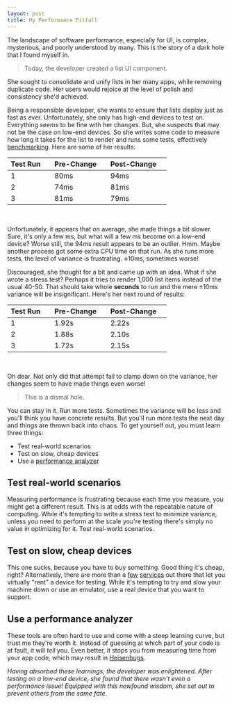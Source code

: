 ```yaml
---
layout: post
title: My Performance Pitfall
---
```


The landscape of software performance, especially for UI, is complex, mysterious, and poorly understood by many. This is the story of a dark hole that I found myself in.

> Today, the developer created a list UI component.

She sought to consolidate and unify lists in her many apps, while removing duplicate code. Her users would rejoice at the level of polish and consistency she'd achieved.

Being a responsible developer, she wants to ensure that lists display just as fast as ever. Unfortunately, she only has high-end devices to test on. Everything *seems* to be fine with her changes. But, she suspects that may not be the case on low-end devices. So she writes some code to measure how long it takes for the list to render and runs some tests, effectively [benchmarking](https://en.wikipedia.org/wiki/Benchmark_(computing)). Here are some of her results:

| Test Run   | Pre-Change  | Post-Change  |
| ---------- | ----------- | ------------ |
| 1          | 80ms        | 94ms         |
| 2          | 74ms        | 81ms         |
| 3          | 81ms        | 79ms         |

 

Unfortunately, it appears that on average, she made things a bit slower. Sure, it's only a few ms, but what will a few ms become on a low-end device? Worse still, the 94ms result appears to be an outlier. Hmm. Maybe another process got some extra CPU time on that run. As she runs more tests, the level of variance is frustrating. ±10ms, sometimes worse!

Discouraged, she thought for a bit and came up with an idea. What if she wrote a stress test? Perhaps it tries to render 1,000 list items instead of the usual 40-50. That should take whole **seconds** to run and the mere ±10ms variance will be insignificant. Here's her next round of results:

| Test Run   | Pre-Change  | Post-Change  |
| ---------- | ----------- | ------------ |
| 1          | 1.92s       | 2.22s        |
| 2          | 1.88s       | 2.10s        |
| 3          | 1.72s       | 2.15s        |

 

Oh dear. Not only did that attempt fail to clamp down on the variance, her changes seem to have made things even worse!

> This is a dismal hole.

You can stay in it. Run more tests. Sometimes the variance will be less and you'll think you have concrete results. But you'll run more tests the next day and things are thrown back into chaos. To get yourself out, you must learn three things:

* Test real-world scenarios
* Test on slow, cheap devices
* Use a [performance analyzer](https://en.wikipedia.org/wiki/Profiling_(computer_programming))

## Test real-world scenarios

Measuring performance is frustrating because each time you measure, you might get a different result. This is at odds with the repeatable nature of computing. While it's tempting to write a stress test to minimize variance, unless you need to perform at the scale you're testing there's simply no value in optimizing for it. Test real-world scenarios.

## Test on slow, cheap devices

This one sucks, because you have to buy something. Good thing it's cheap, right? Alternatively, there are more than a [few](http://developer.samsung.com/remotetestlab/rtlDeviceList.action) [services](http://aws.amazon.com/device-farm/) out there that let you virtually "rent" a device for testing. While it's tempting to try and slow your machine down or use an emulator, use a real device that you want to support.

## Use a performance analyzer

These tools are often hard to use and come with a steep learning curve, but trust me they're worth it. Instead of guessing at which part of your code is at fault, it will *tell* you. Even better, it stops you from measuring time from your app code, which may result in [Heisenbugs](https://en.wikipedia.org/wiki/Heisenbug).

*Having absorbed these learnings, the developer was enlightened. After testing on a low-end device, she found that there wasn't even a performance issue! Equipped with this newfound wisdom, she set out to prevent others from the same fate.*